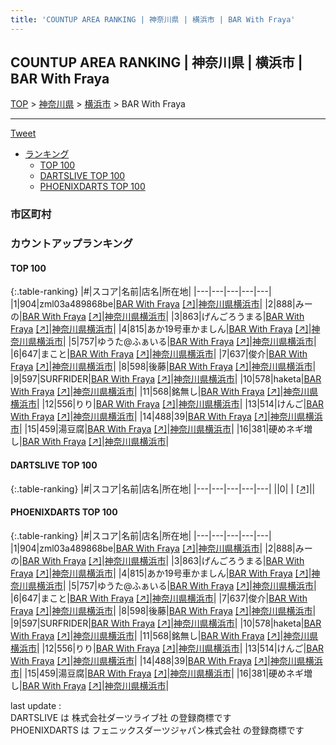 ```yaml
---
title: 'COUNTUP AREA RANKING | 神奈川県 | 横浜市 | BAR With Fraya'
---
```

## COUNTUP AREA RANKING | 神奈川県 | 横浜市 | BAR With Fraya

[TOP](/darts/rank/) > [神奈川県](/darts/rank/神奈川県/) > [横浜市](/darts/rank/神奈川県/横浜市/) > BAR With Fraya

___

<a href="https://twitter.com/share?ref_src=twsrc%5Etfw" data-text="COUNTUP AREA RANKING | 神奈川県横浜市BAR With Fraya" class="twitter-share-button" data-hashtags="DARTSLIVE,PHOENIXDARTS,darts,ダーツ" data-show-count="false">Tweet</a>

* [ランキング](#カウントアップランキング)
    * [TOP 100](#top-100)
    * [DARTSLIVE TOP 100](#dartslive-top-100)
    * [PHOENIXDARTS TOP 100](#phoenixdarts-top-100)

### 市区町村

<ul>

</ul>

### カウントアップランキング

#### TOP 100



{:.table-ranking}
|#|スコア|名前|店名|所在地|
|---|---|---|---|---|
|1|904|<span class="rank-name-pd">zml03a489868be</span>|<a href="/darts/rank/shops/86710.html">BAR With Fraya</a> <a href="https://vs.phoenixdarts.com/jp/shop/shopDetailInfo/s_86710?s_seq=86710">[↗]</a>|<a href="/darts/rank/神奈川県/横浜市">神奈川県横浜市</a>|
|2|888|<span class="rank-name-pd">みーの</span>|<a href="/darts/rank/shops/86710.html">BAR With Fraya</a> <a href="https://vs.phoenixdarts.com/jp/shop/shopDetailInfo/s_86710?s_seq=86710">[↗]</a>|<a href="/darts/rank/神奈川県/横浜市">神奈川県横浜市</a>|
|3|863|<span class="rank-name-pd">げんごろうまる</span>|<a href="/darts/rank/shops/86710.html">BAR With Fraya</a> <a href="https://vs.phoenixdarts.com/jp/shop/shopDetailInfo/s_86710?s_seq=86710">[↗]</a>|<a href="/darts/rank/神奈川県/横浜市">神奈川県横浜市</a>|
|4|815|<span class="rank-name-pd">あか19号車かましん</span>|<a href="/darts/rank/shops/86710.html">BAR With Fraya</a> <a href="https://vs.phoenixdarts.com/jp/shop/shopDetailInfo/s_86710?s_seq=86710">[↗]</a>|<a href="/darts/rank/神奈川県/横浜市">神奈川県横浜市</a>|
|5|757|<span class="rank-name-pd">ゆうた@ふぁいる</span>|<a href="/darts/rank/shops/86710.html">BAR With Fraya</a> <a href="https://vs.phoenixdarts.com/jp/shop/shopDetailInfo/s_86710?s_seq=86710">[↗]</a>|<a href="/darts/rank/神奈川県/横浜市">神奈川県横浜市</a>|
|6|647|<span class="rank-name-pd">まこと</span>|<a href="/darts/rank/shops/86710.html">BAR With Fraya</a> <a href="https://vs.phoenixdarts.com/jp/shop/shopDetailInfo/s_86710?s_seq=86710">[↗]</a>|<a href="/darts/rank/神奈川県/横浜市">神奈川県横浜市</a>|
|7|637|<span class="rank-name-pd">俊介</span>|<a href="/darts/rank/shops/86710.html">BAR With Fraya</a> <a href="https://vs.phoenixdarts.com/jp/shop/shopDetailInfo/s_86710?s_seq=86710">[↗]</a>|<a href="/darts/rank/神奈川県/横浜市">神奈川県横浜市</a>|
|8|598|<span class="rank-name-pd">後藤</span>|<a href="/darts/rank/shops/86710.html">BAR With Fraya</a> <a href="https://vs.phoenixdarts.com/jp/shop/shopDetailInfo/s_86710?s_seq=86710">[↗]</a>|<a href="/darts/rank/神奈川県/横浜市">神奈川県横浜市</a>|
|9|597|<span class="rank-name-pd">SURFRIDER</span>|<a href="/darts/rank/shops/86710.html">BAR With Fraya</a> <a href="https://vs.phoenixdarts.com/jp/shop/shopDetailInfo/s_86710?s_seq=86710">[↗]</a>|<a href="/darts/rank/神奈川県/横浜市">神奈川県横浜市</a>|
|10|578|<span class="rank-name-pd">haketa</span>|<a href="/darts/rank/shops/86710.html">BAR With Fraya</a> <a href="https://vs.phoenixdarts.com/jp/shop/shopDetailInfo/s_86710?s_seq=86710">[↗]</a>|<a href="/darts/rank/神奈川県/横浜市">神奈川県横浜市</a>|
|11|568|<span class="rank-name-pd">銘無し</span>|<a href="/darts/rank/shops/86710.html">BAR With Fraya</a> <a href="https://vs.phoenixdarts.com/jp/shop/shopDetailInfo/s_86710?s_seq=86710">[↗]</a>|<a href="/darts/rank/神奈川県/横浜市">神奈川県横浜市</a>|
|12|556|<span class="rank-name-pd">りり</span>|<a href="/darts/rank/shops/86710.html">BAR With Fraya</a> <a href="https://vs.phoenixdarts.com/jp/shop/shopDetailInfo/s_86710?s_seq=86710">[↗]</a>|<a href="/darts/rank/神奈川県/横浜市">神奈川県横浜市</a>|
|13|514|<span class="rank-name-pd">けんご</span>|<a href="/darts/rank/shops/86710.html">BAR With Fraya</a> <a href="https://vs.phoenixdarts.com/jp/shop/shopDetailInfo/s_86710?s_seq=86710">[↗]</a>|<a href="/darts/rank/神奈川県/横浜市">神奈川県横浜市</a>|
|14|488|<span class="rank-name-pd">39</span>|<a href="/darts/rank/shops/86710.html">BAR With Fraya</a> <a href="https://vs.phoenixdarts.com/jp/shop/shopDetailInfo/s_86710?s_seq=86710">[↗]</a>|<a href="/darts/rank/神奈川県/横浜市">神奈川県横浜市</a>|
|15|459|<span class="rank-name-pd">湯豆腐</span>|<a href="/darts/rank/shops/86710.html">BAR With Fraya</a> <a href="https://vs.phoenixdarts.com/jp/shop/shopDetailInfo/s_86710?s_seq=86710">[↗]</a>|<a href="/darts/rank/神奈川県/横浜市">神奈川県横浜市</a>|
|16|381|<span class="rank-name-pd">硬めネギ増し</span>|<a href="/darts/rank/shops/86710.html">BAR With Fraya</a> <a href="https://vs.phoenixdarts.com/jp/shop/shopDetailInfo/s_86710?s_seq=86710">[↗]</a>|<a href="/darts/rank/神奈川県/横浜市">神奈川県横浜市</a>|


#### DARTSLIVE TOP 100



{:.table-ranking}
|#|スコア|名前|店名|所在地|
|---|---|---|---|---|
||0|<span class="rank-name-dl"> </span>|<a href="/darts/rank/shops/.html"></a> <a href="">[↗]</a>|<a href="/darts/rank//"></a>|


#### PHOENIXDARTS TOP 100



{:.table-ranking}
|#|スコア|名前|店名|所在地|
|---|---|---|---|---|
|1|904|<span class="rank-name-pd">zml03a489868be</span>|<a href="/darts/rank/shops/86710.html">BAR With Fraya</a> <a href="https://vs.phoenixdarts.com/jp/shop/shopDetailInfo/s_86710?s_seq=86710">[↗]</a>|<a href="/darts/rank/神奈川県/横浜市">神奈川県横浜市</a>|
|2|888|<span class="rank-name-pd">みーの</span>|<a href="/darts/rank/shops/86710.html">BAR With Fraya</a> <a href="https://vs.phoenixdarts.com/jp/shop/shopDetailInfo/s_86710?s_seq=86710">[↗]</a>|<a href="/darts/rank/神奈川県/横浜市">神奈川県横浜市</a>|
|3|863|<span class="rank-name-pd">げんごろうまる</span>|<a href="/darts/rank/shops/86710.html">BAR With Fraya</a> <a href="https://vs.phoenixdarts.com/jp/shop/shopDetailInfo/s_86710?s_seq=86710">[↗]</a>|<a href="/darts/rank/神奈川県/横浜市">神奈川県横浜市</a>|
|4|815|<span class="rank-name-pd">あか19号車かましん</span>|<a href="/darts/rank/shops/86710.html">BAR With Fraya</a> <a href="https://vs.phoenixdarts.com/jp/shop/shopDetailInfo/s_86710?s_seq=86710">[↗]</a>|<a href="/darts/rank/神奈川県/横浜市">神奈川県横浜市</a>|
|5|757|<span class="rank-name-pd">ゆうた@ふぁいる</span>|<a href="/darts/rank/shops/86710.html">BAR With Fraya</a> <a href="https://vs.phoenixdarts.com/jp/shop/shopDetailInfo/s_86710?s_seq=86710">[↗]</a>|<a href="/darts/rank/神奈川県/横浜市">神奈川県横浜市</a>|
|6|647|<span class="rank-name-pd">まこと</span>|<a href="/darts/rank/shops/86710.html">BAR With Fraya</a> <a href="https://vs.phoenixdarts.com/jp/shop/shopDetailInfo/s_86710?s_seq=86710">[↗]</a>|<a href="/darts/rank/神奈川県/横浜市">神奈川県横浜市</a>|
|7|637|<span class="rank-name-pd">俊介</span>|<a href="/darts/rank/shops/86710.html">BAR With Fraya</a> <a href="https://vs.phoenixdarts.com/jp/shop/shopDetailInfo/s_86710?s_seq=86710">[↗]</a>|<a href="/darts/rank/神奈川県/横浜市">神奈川県横浜市</a>|
|8|598|<span class="rank-name-pd">後藤</span>|<a href="/darts/rank/shops/86710.html">BAR With Fraya</a> <a href="https://vs.phoenixdarts.com/jp/shop/shopDetailInfo/s_86710?s_seq=86710">[↗]</a>|<a href="/darts/rank/神奈川県/横浜市">神奈川県横浜市</a>|
|9|597|<span class="rank-name-pd">SURFRIDER</span>|<a href="/darts/rank/shops/86710.html">BAR With Fraya</a> <a href="https://vs.phoenixdarts.com/jp/shop/shopDetailInfo/s_86710?s_seq=86710">[↗]</a>|<a href="/darts/rank/神奈川県/横浜市">神奈川県横浜市</a>|
|10|578|<span class="rank-name-pd">haketa</span>|<a href="/darts/rank/shops/86710.html">BAR With Fraya</a> <a href="https://vs.phoenixdarts.com/jp/shop/shopDetailInfo/s_86710?s_seq=86710">[↗]</a>|<a href="/darts/rank/神奈川県/横浜市">神奈川県横浜市</a>|
|11|568|<span class="rank-name-pd">銘無し</span>|<a href="/darts/rank/shops/86710.html">BAR With Fraya</a> <a href="https://vs.phoenixdarts.com/jp/shop/shopDetailInfo/s_86710?s_seq=86710">[↗]</a>|<a href="/darts/rank/神奈川県/横浜市">神奈川県横浜市</a>|
|12|556|<span class="rank-name-pd">りり</span>|<a href="/darts/rank/shops/86710.html">BAR With Fraya</a> <a href="https://vs.phoenixdarts.com/jp/shop/shopDetailInfo/s_86710?s_seq=86710">[↗]</a>|<a href="/darts/rank/神奈川県/横浜市">神奈川県横浜市</a>|
|13|514|<span class="rank-name-pd">けんご</span>|<a href="/darts/rank/shops/86710.html">BAR With Fraya</a> <a href="https://vs.phoenixdarts.com/jp/shop/shopDetailInfo/s_86710?s_seq=86710">[↗]</a>|<a href="/darts/rank/神奈川県/横浜市">神奈川県横浜市</a>|
|14|488|<span class="rank-name-pd">39</span>|<a href="/darts/rank/shops/86710.html">BAR With Fraya</a> <a href="https://vs.phoenixdarts.com/jp/shop/shopDetailInfo/s_86710?s_seq=86710">[↗]</a>|<a href="/darts/rank/神奈川県/横浜市">神奈川県横浜市</a>|
|15|459|<span class="rank-name-pd">湯豆腐</span>|<a href="/darts/rank/shops/86710.html">BAR With Fraya</a> <a href="https://vs.phoenixdarts.com/jp/shop/shopDetailInfo/s_86710?s_seq=86710">[↗]</a>|<a href="/darts/rank/神奈川県/横浜市">神奈川県横浜市</a>|
|16|381|<span class="rank-name-pd">硬めネギ増し</span>|<a href="/darts/rank/shops/86710.html">BAR With Fraya</a> <a href="https://vs.phoenixdarts.com/jp/shop/shopDetailInfo/s_86710?s_seq=86710">[↗]</a>|<a href="/darts/rank/神奈川県/横浜市">神奈川県横浜市</a>|


<div class="footer border-top border-gray-light mt-5 pt-3 text-right text-gray">
    last update : <span style="font-weight: italic" id="foot_last_modified"></span><br />
    DARTSLIVE は 株式会社ダーツライブ社 の登録商標です<br />
    PHOENIXDARTS は フェニックスダーツジャパン株式会社 の登録商標です<br />
</div>

<script src="https://cdnjs.cloudflare.com/ajax/libs/jquery.tablesorter/2.31.3/js/jquery.tablesorter.min.js" integrity="sha512-qzgd5cYSZcosqpzpn7zF2ZId8f/8CHmFKZ8j7mU4OUXTNRd5g+ZHBPsgKEwoqxCtdQvExE5LprwwPAgoicguNg==" crossorigin="anonymous" referrerpolicy="no-referrer"></script>
<link rel="stylesheet" href="https://cdnjs.cloudflare.com/ajax/libs/jquery.tablesorter/2.31.3/css/theme.default.min.css" integrity="sha512-wghhOJkjQX0Lh3NSWvNKeZ0ZpNn+SPVXX1Qyc9OCaogADktxrBiBdKGDoqVUOyhStvMBmJQ8ZdMHiR3wuEq8+w==" crossorigin="anonymous" referrerpolicy="no-referrer" />
<script>
$(function() {
    $(".table-ranking").tablesorter({sortList:[[0, 0]]});
    $("#foot_last_modified").text(formatDate(new Date(document.lastModified), 'yyyy-MM-dd HH:mm:ss'));
});
</script>

<script async src="https://platform.twitter.com/widgets.js" charset="utf-8"></script>